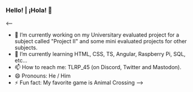 ### Hello! | ¡Hola! 👋

<--
- 🔭 I’m currently working on my Universitary evaluated project for a subject called "Project II" and some mini evaluated projects for other subjects.
- 🌱 I’m currently learning HTML, CSS, TS, Angular, Raspberry Pi, SQL, etc...
- 📫 How to reach me: TLRP_45 (on Discord, Twitter and Mastodon).
- 😄 Pronouns: He / Him
- ⚡ Fun fact: My favorite game is Animal Crossing
-->
